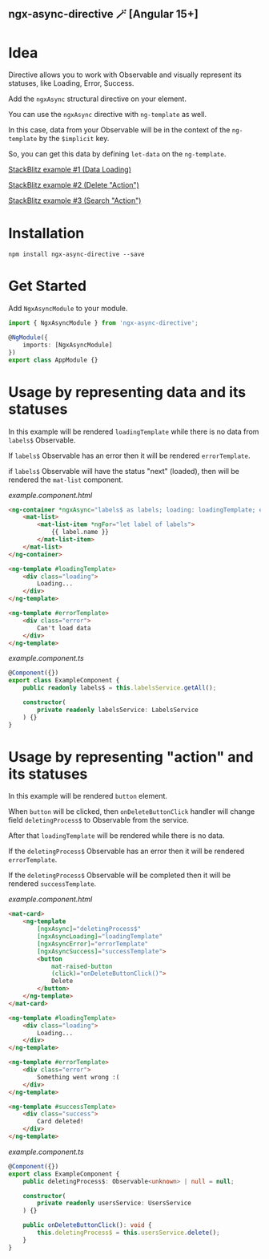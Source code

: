## ngx-async-directive 🪄 [Angular 15+]

# Idea

Directive allows you to work with Observable and visually represent its statuses, like Loading, Error, Success.

Add the `ngxAsync` structural directive on your element.

You can use the `ngxAsync` directive with `ng-template` as well.

In this case, data from your Observable will be in the context of the `ng-template` by the `$implicit` key.

So, you can get this data by defining `let-data` on the `ng-template`.

[StackBlitz example #1 (Data Loading)](https://stackblitz.com/edit/angular-ivy-sdeg3n?file=src%2Fapp%2Fapp.component.html)

[StackBlitz example #2 (Delete "Action")](https://stackblitz.com/edit/angular-ivy-4xbhy4?file=src%2Fapp%2Fitem-delete-button%2Fitem-delete-button.component.html)

[StackBlitz example #3 (Search "Action")](https://stackblitz.com/edit/angular-ivy-hjc4vl?file=src%2Fapp%2Fapp.component.html)

# Installation
`npm install ngx-async-directive --save`

# Get Started

Add `NgxAsyncModule` to your module.

```typescript
import { NgxAsyncModule } from 'ngx-async-directive';

@NgModule({
    imports: [NgxAsyncModule]
})
export class AppModule {}
```

# Usage by representing data and its statuses

In this example will be rendered `loadingTemplate`
while there is no data from `labels$` Observable.

If `labels$` Observable has an error then it will be rendered `errorTemplate`.

if `labels$` Observable will have the status "next" (loaded),
then will be rendered the `mat-list` component.

*example.component.html*
```html
<ng-container *ngxAsync="labels$ as labels; loading: loadingTemplate; error: errorTemplate;">
    <mat-list>
        <mat-list-item *ngFor="let label of labels">
            {{ label.name }}
        </mat-list-item>
    </mat-list>
</ng-container>

<ng-template #loadingTemplate>
    <div class="loading">
        Loading...
    </div>
</ng-template>

<ng-template #errorTemplate>
    <div class="error">
        Can't load data
    </div>
</ng-template>
```

*example.component.ts*
```typescript
@Component({})
export class ExampleComponent {
    public readonly labels$ = this.labelsService.getAll();

    constructor(
        private readonly labelsService: LabelsService
    ) {}
}
```

# Usage by representing "action" and its statuses

In this example will be rendered `button` element.

When `button` will be clicked, then `onDeleteButtonClick` handler
will change field `deletingProcess$` to Observable from the service.

After that `loadingTemplate` will be rendered while there is no data.

If the `deletingProcess$` Observable has an error then it will be rendered `errorTemplate`.

If the `deletingProcess$` Observable will be completed then it will be rendered `successTemplate`.

*example.component.html*
```html
<mat-card>
    <ng-template
        [ngxAsync]="deletingProcess$"
        [ngxAsyncLoading]="loadingTemplate"
        [ngxAsyncError]="errorTemplate"
        [ngxAsyncSuccess]="successTemplate">
        <button
            mat-raised-button
            (click)="onDeleteButtonClick()">
            Delete
        </button>
    </ng-template>
</mat-card>

<ng-template #loadingTemplate>
    <div class="loading">
        Loading...
    </div>
</ng-template>

<ng-template #errorTemplate>
    <div class="error">
        Something went wrong :(
    </div>
</ng-template>

<ng-template #successTemplate>
    <div class="success">
        Card deleted!
    </div>
</ng-template>
```

*example.component.ts*
```typescript
@Component({})
export class ExampleComponent {
    public deletingProcess$: Observable<unknown> | null = null;

    constructor(
        private readonly usersService: UsersService
    ) {}

    public onDeleteButtonClick(): void {
        this.deletingProcess$ = this.usersService.delete();
    }
}
```
